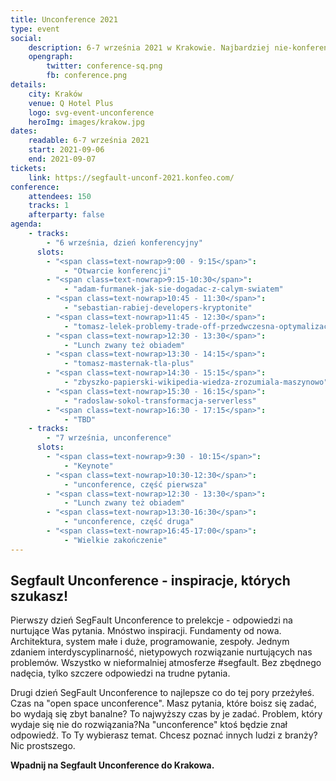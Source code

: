 ```yaml
---
title: Unconference 2021
type: event
social:
    description: 6-7 września 2021 w Krakowie. Najbardziej nie-konferencja której szukasz
    opengraph:
        twitter: conference-sq.png
        fb: conference.png     
details:
    city: Kraków
    venue: Q Hotel Plus
    logo: svg-event-unconference
    heroImg: images/krakow.jpg
dates: 
    readable: 6-7 września 2021
    start: 2021-09-06
    end: 2021-09-07
tickets: 
    link: https://segfault-unconf-2021.konfeo.com/
conference:
    attendees: 150
    tracks: 1
    afterparty: false
agenda:
    - tracks: 
        - "6 września, dzień konferencyjny"
      slots:
        - "<span class=text-nowrap>9:00 - 9:15</span>":
            - "Otwarcie konferencji"
        - "<span class=text-nowrap>9:15-10:30</span>":
            - "adam-furmanek-jak-sie-dogadac-z-calym-swiatem"
        - "<span class=text-nowrap>10:45 - 11:30</span>":
            - "sebastian-rabiej-developers-kryptonite"
        - "<span class=text-nowrap>11:45 - 12:30</span>":
            - "tomasz-lelek-problemy-trade-off-przedwczesna-optymalizacja"       
        - "<span class=text-nowrap>12:30 - 13:30</span>":
            - "Lunch zwany też obiadem"
        - "<span class=text-nowrap>13:30 - 14:15</span>":
            - "tomasz-masternak-tla-plus"
        - "<span class=text-nowrap>14:30 - 15:15</span>":
            - "zbyszko-papierski-wikipedia-wiedza-zrozumiala-maszynowo"
        - "<span class=text-nowrap>15:30 - 16:15</span>":
            - "radoslaw-sokol-transformacja-serverless"
        - "<span class=text-nowrap>16:30 - 17:15</span>":
            - "TBD"
    - tracks: 
        - "7 września, unconference"
      slots:
        - "<span class=text-nowrap>9:30 - 10:15</span>":
            - "Keynote"
        - "<span class=text-nowrap>10:30-12:30</span>":
            - "unconference, część pierwsza"
        - "<span class=text-nowrap>12:30 - 13:30</span>":
            - "Lunch zwany też obiadem"
        - "<span class=text-nowrap>13:30-16:30</span>":
            - "unconference, część druga"
        - "<span class=text-nowrap>16:45-17:00</span>":
            - "Wielkie zakończenie"
---
```


## Segfault Unconference - inspiracje, których szukasz!


Pierwszy dzień SegFault Unconference to prelekcje - odpowiedzi na nurtujące Was pytania. Mnóstwo inspiracji. Fundamenty od nowa. Architektura, system małe i duże, programowanie, zespoły. Jednym zdaniem interdyscyplinarność, nietypowych rozwiązanie
nurtujących nas problemów. Wszystko w nieformalniej atmosferze
#segfault. Bez zbędnego nadęcia, tylko szczere odpowiedzi na trudne pytania. 

Drugi dzień SegFault Unconference to najlepsze co do tej pory przeżyłeś. Czas na "open space unconference". Masz pytania, które boisz się zadać, bo wydają się zbyt banalne? To najwyższy czas by je zadać. Problem, który wydaje się nie do rozwiązania?Na "unconference" ktoś będzie znał odpowiedź. To Ty wybierasz temat. Chcesz poznać innych ludzi z branży? Nic prostszego. 


**Wpadnij na Segfault Unconference do Krakowa.**